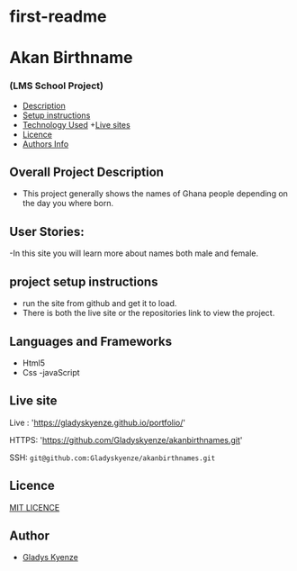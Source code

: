 # first-readme
# Akan Birthname

### (LMS School Project)

+ [Description](#overall-project-description)
+ [Setup instructions](#setup-instructions)
+ [Technology Used](#languages-and-frameworks)
+[Live sites](#live-sistes)
+ [Licence](#Licence)
+ [Authors Info](#Author)
## Overall Project Description

- This project generally shows the names of Ghana people depending on the day you where born. 

## User Stories:
-In this site you will learn more about names both male and female.

## project setup instructions
 - run the site from github and get it to load.
 - There is both the live site or the repositories link to view the project.
 
## Languages and Frameworks

- Html5
- Css 
-javaScript

## Live site 

Live : 'https://gladyskyenze.github.io/portfolio/'



HTTPS: 'https://github.com/Gladyskyenze/akanbirthnames.git'

SSH: `git@github.com:Gladyskyenze/akanbirthnames.git`

## Licence
[MIT LICENCE](LICENSE)
## Author

- [Gladys Kyenze](https://github.com/Gladyskyenze/akanbirthnames)